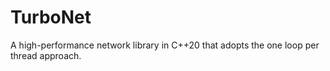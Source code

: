 # TurboNet
A high-performance network library in C++20 that adopts the one loop per thread approach.
